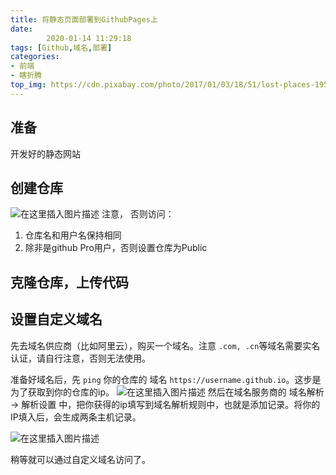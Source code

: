 ```yaml
---
title: 将静态页面部署到GithubPages上
date: 
        2020-01-14 11:29:18
tags: [Github,域名,部署]
categories:
- 前端
- 瞎折腾
top_img: https://cdn.pixabay.com/photo/2017/01/03/18/51/lost-places-1950246_960_720.jpg
---
```

## 准备
开发好的静态网站

##  创建仓库
![在这里插入图片描述](https://img-blog.csdnimg.cn/20200114111504747.png?x-oss-process=image/watermark,type_ZmFuZ3poZW5naGVpdGk,shadow_10,text_aHR0cHM6Ly9ibG9nLmNzZG4ubmV0L3FxXzM0MzAxMzcx,size_16,color_FFFFFF,t_70)
注意， 否则访问：
1.  仓库名和用户名保持相同
2.  除非是github Pro用户，否则设置仓库为Public

##  克隆仓库，上传代码

##  设置自定义域名

 先去域名供应商（比如阿里云），购买一个域名。注意 	`.com, .cn`等域名需要实名认证，请自行注意，否则无法使用。

 准备好域名后，先 `ping` 你的仓库的 域名 `https://username.github.io`。这步是为了获取到你的仓库的ip。
![在这里插入图片描述](https://img-blog.csdnimg.cn/20200114112341613.png?x-oss-process=image/watermark,type_ZmFuZ3poZW5naGVpdGk,shadow_10,text_aHR0cHM6Ly9ibG9nLmNzZG4ubmV0L3FxXzM0MzAxMzcx,size_16,color_FFFFFF,t_70)
然后在域名服务商的 域名解析 ->  解析设置 中，把你获得的ip填写到域名解析规则中，也就是添加记录。将你的IP填入后，会生成两条主机记录。

![在这里插入图片描述](https://img-blog.csdnimg.cn/20200114112733260.png)

稍等就可以通过自定义域名访问了。
